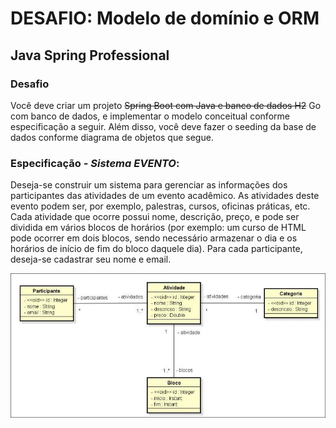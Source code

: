 #  DESAFIO: Modelo de domínio e ORM 

## Java Spring Professional


### Desafio
Você deve criar um projeto ~~Spring Boot com Java e banco de dados H2~~ Go com banco de dados, e implementar o modelo
conceitual conforme especificação a seguir. Além disso, você deve fazer o seeding da base de dados
conforme diagrama de objetos que segue.</br>

### Especificação - _Sistema EVENTO_:
Deseja-se construir um sistema para gerenciar as informações dos participantes das atividades de um
evento acadêmico. As atividades deste evento podem ser, por exemplo, palestras, cursos, oficinas
práticas, etc. Cada atividade que ocorre possui nome, descrição, preço, e pode ser dividida em vários
blocos de horários (por exemplo: um curso de HTML pode ocorrer em dois blocos, sendo necessário
armazenar o dia e os horários de início de fim do bloco daquele dia). Para cada participante, deseja-se
cadastrar seu nome e email.</br>

![entities](./entities.jpg)
